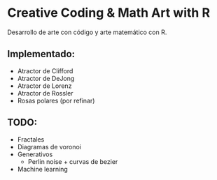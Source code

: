 # Creative Coding & Math Art with R

Desarrollo de arte con código y arte matemático con R.

## Implementado:

- Atractor de Clifford
- Atractor de DeJong
- Atractor de Lorenz
- Atractor de Rossler
- Rosas polares (por refinar)

## TODO:

- Fractales
- Diagramas de voronoi
- Generativos
  - Perlin noise + curvas de bezier
- Machine learning
